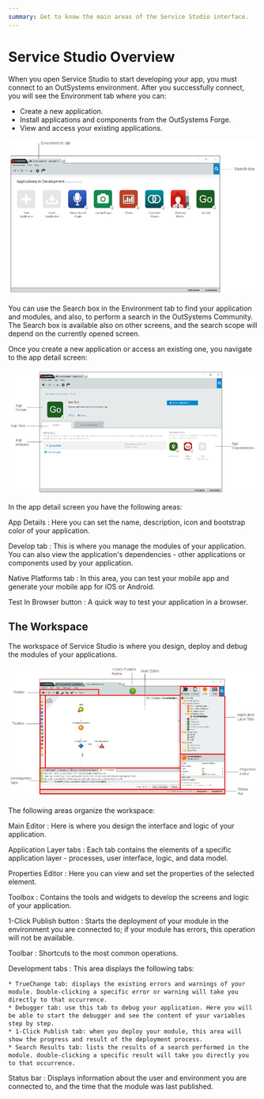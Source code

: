 ```yaml
---
summary: Get to know the main areas of the Service Studio interface.
---
```


# Service Studio Overview

When you open Service Studio to start developing your app, you must connect to an OutSystems environment. After you successfully connect, you will see the Environment tab where you can:

* Create a new application.
* Install applications and components from the OutSystems Forge.
* View and access your existing applications.

![](images/development-environment-1.png)

You can use the Search box in the Environment tab to find your application and modules, and also, to perform a search in the OutSystems Community. The Search box is available also on other screens, and the search scope will depend on the currently opened screen.

Once you create a new application or access an existing one, you navigate to the app detail screen:

![](images/development-environment-2.png)

In the app detail screen you have the following areas:

App Details
:   Here you can set the name, description, icon and bootstrap color of your application.

Develop tab
:   This is where you manage the modules of your application. You can also view the application's dependencies - other applications or components used by your application.

Native Platforms tab
:   In this area, you can test your mobile app and generate your mobile app for iOS or Android.

Test In Browser button
:   A quick way to test your application in a browser.



## The Workspace

The workspace of Service Studio is where you design, deploy and debug the modules of your applications.

![](images/development-environment-3.png)

The following areas organize the workspace:

Main Editor
:   Here is where you design the interface and logic of your application.

Application Layer tabs
:   Each tab contains the elements of a specific application layer - processes, user interface, logic, and data model.

Properties Editor
:   Here you can view and set the properties of the selected element.

Toolbox
:   Contains the tools and widgets to develop the screens and logic of your application.

1-Click Publish button
:   Starts the deployment of your module in the environment you are connected to; if your module has errors, this operation will not be available.

Toolbar
:   Shortcuts to the most common operations.

Development tabs
:   This area displays the following tabs:
    
    * TrueChange tab: displays the existing errors and warnings of your module. Double-clicking a specific error or warning will take you directly to that occurrence.
    * Debugger tab: use this tab to debug your application. Here you will be able to start the debugger and see the content of your variables step by step.
    * 1-Click Publish tab: when you deploy your module, this area will show the progress and result of the deployment process.
    * Search Results tab: lists the results of a search performed in the module. double-clicking a specific result will take you directly you to that occurrence.

Status bar
:   Displays information about the user and environment you are connected to, and the time that the module was last published.
